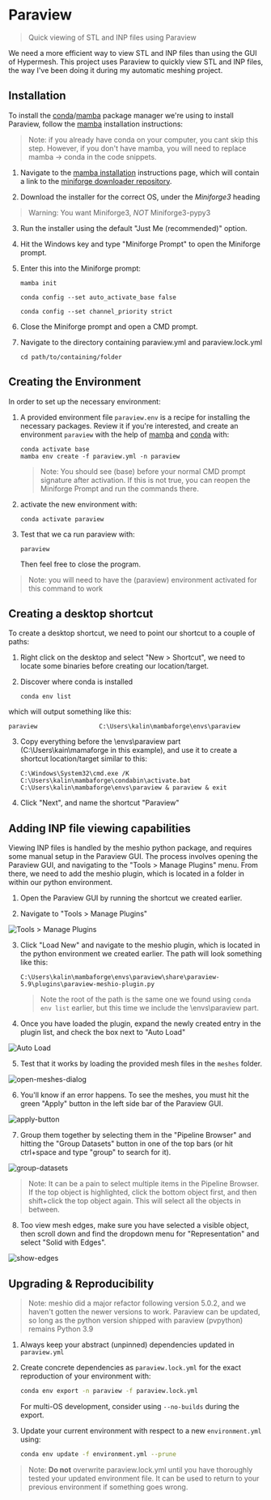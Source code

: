# Paraview

> Quick viewing of STL and INP files using Paraview

We need a more efficient way to view STL and INP files than using the GUI of Hypermesh. This project uses Paraview to quickly view STL and INP files, the way I've been doing it during my automatic meshing project.

## Installation

To install the [conda]/[mamba] package manager we're using to install Paraview, follow the [mamba] installation instructions:

> Note: if you already have conda on your computer, you cant skip this step. However, if you don't have mamba, you will need to replace mamba -> conda in the code snippets.

1. Navigate to the [mamba installation] instructions page, which will contain a link to the [miniforge downloader repository].

2. Download the installer for the correct OS, under the *Miniforge3* heading

> Warning: You want Miniforge3, *NOT* Miniforge3-pypy3

3. Run the installer using the default "Just Me (recommended)" option.

4. Hit the Windows key and type "Miniforge Prompt" to open the Miniforge prompt.

5. Enter this into the Miniforge prompt:

   ```
   mamba init
   ```

   ```
   conda config --set auto_activate_base false
   ```

   ```
   conda config --set channel_priority strict
   ```

6. Close the Miniforge prompt and open a CMD prompt.

7. Navigate to the directory containing paraview.yml and paraview.lock.yml

   ```
   cd path/to/containing/folder
   ```

## Creating the Environment

In order to set up the necessary environment:

1. A provided environment file `paraview.env` is a recipe for installing the necessary packages. Review it if you're interested, and create an environment `paraview` with the help of [mamba] and [conda] with:

   ```
   conda activate base
   mamba env create -f paraview.yml -n paraview
   ```

   > Note: You should see (base) before your normal CMD prompt signature after activation. If this is not true, you can reopen the Miniforge Prompt and run the commands there.

2. activate the new environment with:

   ```
   conda activate paraview
   ```

3. Test that we ca run paraview with:

   ```
   paraview
   ```

   Then feel free to close the program.

> Note: you will need to have the (paraview) environment activated for this command to work

## Creating a desktop shortcut

To create a desktop shortcut, we need to point our shortcut to a couple of paths:

1. Right click on the desktop and select "New > Shortcut", we need to locate some binaries before creating our location/target.

2. Discover where conda is installed

   ```
   conda env list
   ```

which will output something like this:

   ```
   paraview                 C:\Users\kalin\mambaforge\envs\paraview
   ```

3. Copy everything before the \envs\paraview part (C:\Users\kain\mamaforge in this example), and use it to create a shortcut location/target similar to this:

   ```
   C:\Windows\System32\cmd.exe /K C:\Users\kalin\mambaforge\condabin\activate.bat C:\Users\kalin\mambaforge\envs\paraview & paraview & exit
   ```

4. Click "Next", and name the shortcut "Paraview"

## Adding INP file viewing capabilities

Viewing INP files is handled by the meshio python package, and requires some manual setup in the Paraview GUI. The process involves opening the Paraview GUI, and navigating to the "Tools > Manage Plugins" menu. From there, we need to add the meshio plugin, which is located in a folder in within our python environment.

1. Open the Paraview GUI by running the shortcut we created earlier.

2. Navigate to "Tools > Manage Plugins"

![Tools > Manage Plugins](paraview-manage-plugins.png)

3. Click "Load New" and navigate to the meshio plugin, which is located in the python environment we created earlier. The path will look something like this:

   ```
   C:\Users\kalin\mambaforge\envs\paraview\share\paraview-5.9\plugins\paraview-meshio-plugin.py
   ```

   > Note the root of the path is the same one we found using `conda env list` earlier, but this time we include the \envs\paraview part.

4. Once you have loaded the plugin, expand the newly created entry in the plugin list, and check the box next to "Auto Load"

  ![Auto Load](auto-load.png)

5. Test that it works by loading the provided mesh files in the `meshes` folder.

![open-meshes-dialog](image.png)

6. You'll know if an error happens. To see the meshes, you must hit the green "Apply" button in the left side bar of the Paraview GUI.

![apply-button](image-1.png)

7. Group them together by selecting them in the "Pipeline Browser" and hitting the "Group Datasets" button in one of the top bars (or hit ctrl+space and type "group" to search for it).

![group-datasets](image-2.png)

> Note: It can be a pain to select multiple items in the Pipeline Browser. If the top object is highlighted, click the bottom object first, and then shift+click the top object again. This will select all the objects in between.

8. Too view mesh edges, make sure you have selected a visible object, then scroll down and find the dropdown menu for "Representation" and select "Solid with Edges".

![show-edges](image-3.png)

## Upgrading & Reproducibility

> Note: meshio did a major refactor following version 5.0.2, and we haven't gotten the newer versions to work. Paraview can be updated, so long as the python version shipped with paraview (pvpython) remains Python 3.9

1. Always keep your abstract (unpinned) dependencies updated in `paraview.yml`

2. Create concrete dependencies as `paraview.lock.yml` for the exact reproduction of your
   environment with:
   ```bash
   conda env export -n paraview -f paraview.lock.yml
   ```
   For multi-OS development, consider using `--no-builds` during the export.

3. Update your current environment with respect to a new `environment.yml` using:
   ```bash
   conda env update -f environment.yml --prune
   ```

> Note: **Do not** overwrite paraview.lock.yml until you have thoroughly tested your updated environment file. It can be used to return to your previous environment if something goes wrong.

[mamba installation]: https://mamba.readthedocs.io/en/latest/mamba-installation.html#mamba-install
[miniforge downloader repository]: https://github.com/conda-forge/miniforge#miniforge3
[mamba]: https://mamba.readthedocs.io/
[conda]: https://docs.conda.io/
